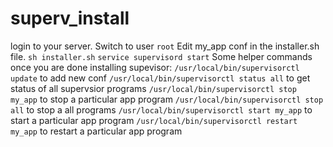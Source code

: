# superv_install
login to your server. Switch to user `root`
Edit my_app conf in the installer.sh file.
`sh installer.sh`
`service supervisord start` 
Some helper commands once you are done installing supevisor: `/usr/local/bin/supervisorctl update` to add new conf
`/usr/local/bin/supervisorctl status all` to get status of all supervsior programs
`/usr/local/bin/supervisorctl stop my_app` to stop a particular app program
`/usr/local/bin/supervisorctl stop all` to stop a all programs
`/usr/local/bin/supervisorctl start my_app` to start a particular app program
`/usr/local/bin/supervisorctl restart my_app` to restart a particular app program
